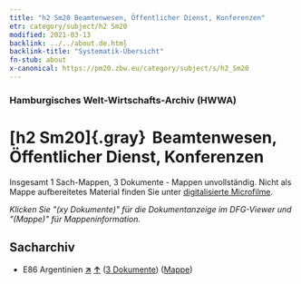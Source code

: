 ```yaml
---
title: "h2 Sm20 Beamtenwesen, Öffentlicher Dienst, Konferenzen"
etr: category/subject/h2 Sm20
modified: 2021-03-13
backlink: ../../about.de.html
backlink-title: "Systematik-Übersicht"
fn-stub: about
x-canonical: https://pm20.zbw.eu/category/subject/s/h2_Sm20
---
```


### Hamburgisches Welt-Wirtschafts-Archiv (HWWA)
# [h2 Sm20]{.gray}&#8201; Beamtenwesen, Öffentlicher Dienst, Konferenzen&#160; 




Insgesamt 1 Sach-Mappen, 3 Dokumente - Mappen unvollständig.
Nicht als Mappe aufbereitetes Material finden Sie unter [digitalisierte Microfilme](/film/h1_sh.de.html).

_Klicken Sie "(xy Dokumente)" für die Dokumentanzeige im DFG-Viewer und "(Mappe)" für Mappeninformation._

## Sacharchiv



- E86 Argentinien [**&nearr;**](../../../geo/i/141692/about.de.html "Argentinien (alle Mappen)") [**&uarr;**](../../../geo/about.de.html#E86 "Ländersystematik") (<a href="https://pm20.zbw.eu/dfgview/sh/141692,214773" title="über: Argentinien : Beamtenwesen, Öffentlicher Dienst, Konferenzen" target="_blank">3 Dokumente</a>) ([Mappe](../../../../folder/sh/1416xx/141692/2147xx/214773/about.de.html))


